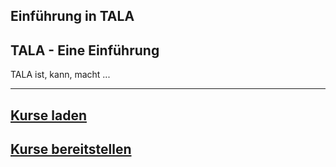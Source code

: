 Einführung in TALA
---
## TALA - Eine Einführung
TALA ist, kann, macht ...

---
## [Kurse laden](unit-1.md)
## [Kurse bereitstellen](unit-2.md)

